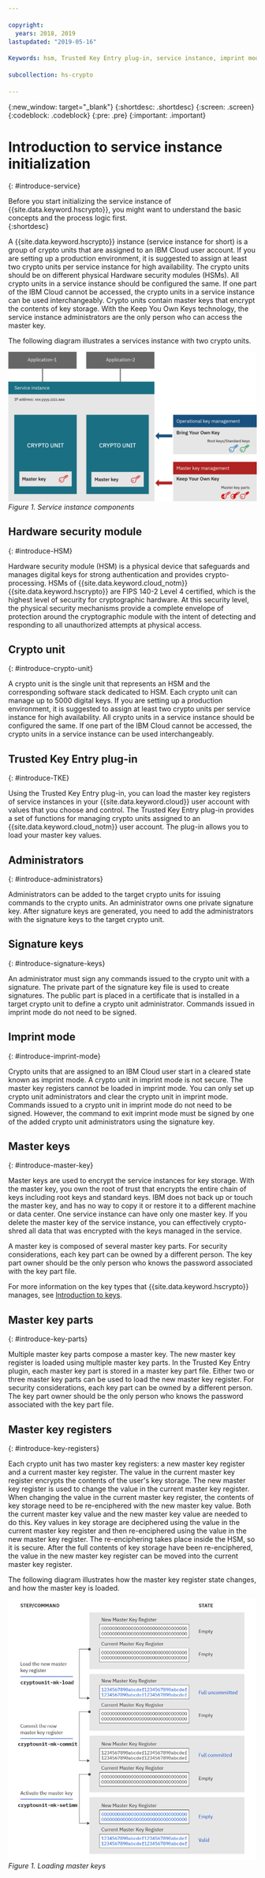 ```yaml
---

copyright:
  years: 2018, 2019
lastupdated: "2019-05-16"

Keywords: hsm, Trusted Key Entry plug-in, service instance, imprint mode

subcollection: hs-crypto

---
```


{:new_window: target="_blank"}
{:shortdesc: .shortdesc}
{:screen: .screen}
{:codeblock: .codeblock}
{:pre: .pre}
{:important: .important}

# Introduction to service instance initialization
{: #introduce-service}

Before you start initializing the service instance of {{site.data.keyword.hscrypto}}, you might want to understand the basic concepts and the process logic first.  
{:shortdesc}

A {{site.data.keyword.hscrypto}} instance (service instance for short) is a group of crypto units that are assigned to an IBM Cloud user account. If you are setting up a production environment, it is suggested to assign at least two crypto units per service instance for high availability. The crypto units should be on different physical Hardware security modules (HSMs). All crypto units in a service instance should be configured the same. If one part of the IBM Cloud cannot be accessed, the crypto units in a service instance can be used interchangeably. Crypto units contain master keys that encrypt the contents of key storage. With the Keep You Own Keys technology, the service instance administrators are the only person who can access the master key.

The following diagram illustrates a services instance with two crypto units.

![Service instance components](image/service_instance.png "Service instance components")
*Figure 1. Service instance components*

## Hardware security module
{: #introduce-HSM}

Hardware security module (HSM) is a physical device that safeguards and manages digital keys for strong authentication and provides crypto-processing. HSMs of  {{site.data.keyword.cloud_notm}} {{site.data.keyword.hscrypto}} are FIPS 140-2 Level 4 certified, which is the highest level of security for cryptographic hardware. At this security level, the physical security mechanisms provide a complete envelope of protection around the cryptographic module with the intent of detecting and responding to all unauthorized attempts at physical access.

## Crypto unit
{: #introduce-crypto-unit}

A crypto unit is the single unit that represents an HSM and the corresponding software stack dedicated to HSM. Each crypto unit can manage up to 5000 digital keys. If you are setting up a production environment, it is suggested to assign at least two crypto units per service instance for high availability. All crypto units in a service instance should be configured the same. If one part of the IBM Cloud cannot be accessed, the crypto units in a service instance can be used interchangeably.

## Trusted Key Entry plug-in
{: #introduce-TKE}

Using the Trusted Key Entry plug-in, you can load the master key registers of service instances in your {{site.data.keyword.cloud}} user account with values that you choose and control. The Trusted Key Entry plug-in provides a set of functions for managing crypto units assigned to an {{site.data.keyword.cloud_notm}} user account. The plug-in allows you to load your master key values.

## Administrators
{: #introduce-administrators}

Administrators can be added to the target crypto units for issuing commands to the crypto units. An administrator owns one private signature key. After signature keys are generated, you need to add the administrators with the signature keys to the target crypto unit.

## Signature keys
{: #introduce-signature-keys}

An administrator must sign any commands issued to the crypto unit with a signature. The private part of the signature key file is used to create signatures. The public part is placed in a certificate that is installed in a target crypto unit to define a crypto unit administrator. Commands issued in imprint mode do not need to be signed.

## Imprint mode
{: #introduce-imprint-mode}

Crypto units that are assigned to an IBM Cloud user start in a cleared state known as imprint mode. A crypto unit in imprint mode is not secure. The master key registers cannot be loaded in imprint mode. You can only set up crypto unit administrators and clear the crypto unit in imprint mode. Commands issued to a crypto unit in imprint mode do not need to be signed. However, the command to exit imprint mode must be signed by one of the added crypto unit administrators using the signature key.

## Master keys
{: #introduce-master-key}

Master keys are used to encrypt the service instances for key storage. With the master key, you own the root of trust that encrypts the entire chain of keys including root keys and standard keys. IBM does not back up or touch the master key, and has no way to copy it or restore it to a different machine or data center. One service instance can have only one master key. If you delete the master key of the service instance, you can effectively crypto-shred all data that was encrypted with the keys managed in the service.

A master key is composed of several master key parts. For security considerations, each key part can be owned by a different person. The key part owner should be the only person who knows the password associated with the key part file.

For more information on the key types that {{site.data.keyword.hscrypto}} manages, see [Introduction to keys](/docs/services/hs-crypto/keys_intro.html#introduce-keys).

## Master key parts
{: #introduce-key-parts}

Multiple master key parts compose a master key. The new master key register is loaded using multiple master key parts. In the Trusted Key Entry plugin, each master key part is stored in a master key part file. Either two or three master key parts can be used to load the new master key register. For security considerations, each key part can be owned by a different person. The key part owner should be the only person who knows the password associated with the key part file.

## Master key registers
{: #introduce-key-registers}

Each crypto unit has two master key registers: a new master key register and a current master key register. The value in the current master key register encrypts the contents of the user's key storage. The new master key register is used to change the value in the current master key register. When changing the value in the current master key register, the contents of key storage need to be re-enciphered with the new master key value. Both the current master key value and the new master key value are needed to do this. Key values in key storage are deciphered using the value in the current master key register and then re-enciphered using the value in the new master key register. The re-enciphering takes place inside the HSM, so it is secure. After the full contents of key storage have been re-enciphered, the value in the new master key register can be moved into the current master key register.

The following diagram illustrates how the master key register state changes, and how the master key is loaded.

![Loading master keys](image/master_key_register.png "How to load a master key")
*Figure 1. Loading master keys*  
